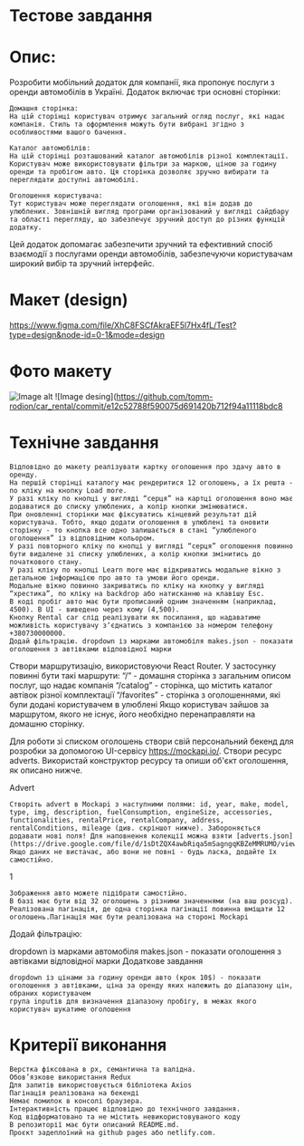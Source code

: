 # Тестове завдання

# Опис:

Розробити мобільний додаток для компанії, яка пропонує послуги з оренди
автомобілів в Україні. Додаток включає три основні сторінки:

    Домашня сторінка:
    На цій сторінці користувач отримує загальний огляд послуг, які надає компанія. Стиль та оформлення можуть бути вибрані згідно з особливостями вашого бачення.

    Каталог автомобілів:
    На цій сторінці розташований каталог автомобілів різної комплектації. Користувач може використовувати фільтри за маркою, ціною за годину оренди та пробігом авто. Ця сторінка дозволяє зручно вибирати та переглядати доступні автомобілі.

    Оголошення користувача:
    Тут користувач може переглядати оголошення, які він додав до улюблених. Зовнішній вигляд програми організований у вигляді сайдбару та області перегляду, що забезпечує зручний доступ до різних функцій додатку.

Цей додаток допомагає забезпечити зручний та ефективний спосіб взаємодії з
послугами оренди автомобілів, забезпечуючи користувачам широкий вибір та зручний
інтерфейс.

# Макет (design)

https://www.figma.com/file/XhC8FSCfAkraEF5l7Hx4fL/Test?type=design&node-id=0-1&mode=design

# Фото макету

![Image alt](https://github.com/{username}/{repository}/raw/{branch}/{path}/image.png)
![Image desing](https://github.com/tomm-rodion/car_rental/commit/e12c52788f590075d691420b712f94a11118bdc8
# Технічне завдання

    Відповідно до макету реалізувати картку оголошення про здачу авто в оренду.
    На першій сторінці каталогу має рендеритися 12 оголошень, а їх решта - по кліку на кнопку Load more.
    У разі кліку по кнопці у вигляді “серця” на картці оголошення воно має додаватися до списку улюблених, а колір кнопки змінюватися.
    При оновленні сторінки має фіксуватись кінцевий результат дій користувача. Тобто, якщо додати оголошення в улюблені та оновити сторінку - то кнопка все одно залишається в стані “улюбленого оголошення” із відповідним кольором.
    У разі повторного кліку по кнопці у вигляді “серця” оголошення повинно бути видалене зі списку улюблених, а колір кнопки змінитись до початкового стану.
    У разі кліку по кнопці Learn more має відкриватись модальне вікно з детальною інформацією про авто та умови його оренди.
    Модальне вікно повинно закриватись по кліку на кнопку у вигляді “хрестика”, по кліку на backdrop або натисканню на клавішу Esc.
    В коді пробіг авто має бути прописаний одним значенням (наприклад, 4500). В UI - виведено через кому (4,500).
    Кнопку Rental car слід реалізувати як посилання, що надаватиме можливість користувачу зʼєднатись з компанією за номером телефону +380730000000.
    Додай фільтрацію. dropdown із марками автомобіля makes.json - показати оголошення з автівками відповідної марки

Створи маршрутизацію, використовуючи React Router. У застосунку повинні бути
такі маршрути: “/” - домашня сторінка з загальним описом послуг, що надає
компанія “/catalog” - сторінка, що містить каталог автівок різної комплектації
“/favorites” - сторінка з оголошеннями, які були додані користувачем в улюблені
Якщо користувач зайшов за маршрутом, якого не існує, його необхідно
перенаправляти на домашню сторінку.

Для роботи зі списком оголошень створи свій персональний бекенд для розробки за
допомогою UI-сервісу https://mockapi.io/. Створи ресурс adverts. Використай
конструктор ресурсу та опиши об'єкт оголошення, як описано нижче.

Advert

    Створіть advert в Mockapi з наступними полями: id, year, make, model, type, img, description, fuelConsumption, engineSize, accessories, functionalities, rentalPrice, rentalCompany, address, rentalConditions, mileage (див. скріншот нижче). Забороняється додавати нові поля! Для наповнення колекції можна взяти [adverts.json](https://drive.google.com/file/d/1sDtZQX4awbRiqa5mSagngqKBZeMMRUMO/view). Якщо даних не вистачає, або вони не повні - будь ласка, додайте їх самостійно.

1

    Зображення авто можете підібрати самостійно.
    В базі має бути від 32 оголошень з різними значеннями (на ваш розсуд). Реалізована пагінація, де одна сторінка пагінації повинна вміщати 12 оголошень.Пагінація має бути реалізована на стороні Mockapi

Додай фільтрацію:

dropdown із марками автомобіля makes.json - показати оголошення з автівками
відповідної марки Додаткове завдання

    dropdown із цінами за годину оренди авто (крок 10$) - показати оголошення з автівками, ціна за оренду яких належить до діапазону цін, обраних користувачем
    група inputів для визначення діапазону пробігу, в межах якого користувач шукатиме оголошення

# Критерії виконання

    Верстка фіксована в рх, семантична та валідна.
    Обов’язкове використання Redux
    Для запитів використовується бібліотека Axios
    Пагінація реалізована на бекенді
    Немає помилок в консолі браузера.
    Інтерактивність працює відповідно до технічного завдання.
    Код відформатовано та не містить невикористовуваного коду
    В репозиторії має бути описаний README.md.
    Проєкт задеплоїний на github pages або netlify.com.

